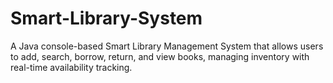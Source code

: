# Smart-Library-System
A Java console-based Smart Library Management System that allows users to add, search, borrow, return, and view books, managing inventory with real-time availability tracking.
